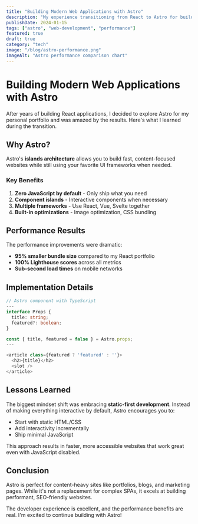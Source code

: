 ```yaml
---
title: "Building Modern Web Applications with Astro"
description: "My experience transitioning from React to Astro for building performant, content-focused websites."
publishDate: 2024-01-15
tags: ["astro", "web-development", "performance"]
featured: true
draft: true
category: "tech"
image: "/blog/astro-performance.png"
imageAlt: "Astro performance comparison chart"
---
```


# Building Modern Web Applications with Astro

After years of building React applications, I decided to explore Astro for my personal portfolio and was amazed by the results. Here's what I learned during the transition.

## Why Astro?

Astro's **islands architecture** allows you to build fast, content-focused websites while still using your favorite UI frameworks when needed.

### Key Benefits

1. **Zero JavaScript by default** - Only ship what you need
2. **Component islands** - Interactive components when necessary
3. **Multiple frameworks** - Use React, Vue, Svelte together
4. **Built-in optimizations** - Image optimization, CSS bundling

## Performance Results

The performance improvements were dramatic:

- **95% smaller bundle size** compared to my React portfolio
- **100% Lighthouse scores** across all metrics
- **Sub-second load times** on mobile networks

## Implementation Details

```typescript
// Astro component with TypeScript
---
interface Props {
  title: string;
  featured?: boolean;
}

const { title, featured = false } = Astro.props;
---

<article class={featured ? 'featured' : ''}>
  <h2>{title}</h2>
  <slot />
</article>
```

## Lessons Learned

The biggest mindset shift was embracing **static-first development**. Instead of making everything interactive by default, Astro encourages you to:

- Start with static HTML/CSS
- Add interactivity incrementally
- Ship minimal JavaScript

This approach results in faster, more accessible websites that work great even with JavaScript disabled.

## Conclusion

Astro is perfect for content-heavy sites like portfolios, blogs, and marketing pages. While it's not a replacement for complex SPAs, it excels at building performant, SEO-friendly websites.

The developer experience is excellent, and the performance benefits are real. I'm excited to continue building with Astro!